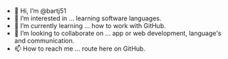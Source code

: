 - 👋 Hi, I’m @bartj51
- 👀 I’m interested in ... learning software languages.
- 🌱 I’m currently learning ... how to work with GitHub. 
- 💞️ I’m looking to collaborate on ... app or web development, language's and communication. 
- 📫 How to reach me ... route here on GitHub. 

<!---
bartj51/bartj51 is a ✨ special ✨ repository because its `README.md` (this file) appears on your GitHub profile.
You can click the Preview link to take a look at your changes.
--->

